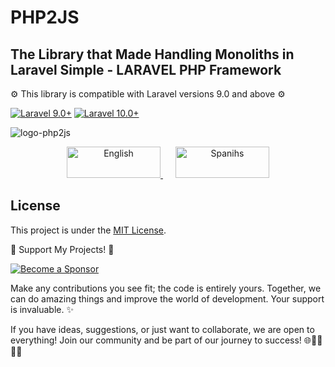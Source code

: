 # PHP2JS 
## The Library that Made Handling Monoliths in Laravel Simple - LARAVEL PHP Framework

⚙️ This library is compatible with Laravel versions 9.0 and above ⚙️

[![Laravel 9.0+](https://img.shields.io/badge/Laravel-9.0%2B-orange.svg)](https://laravel.com)
[![Laravel 10.0+](https://img.shields.io/badge/Laravel-10.0%2B-orange.svg)](https://laravel.com)

![logo-php2js](https://github.com/alejandrodiazpinilla/PHP2JS/assets/51100789/f3c09be3-8013-44de-87fe-946b55f14514)

<div align="center">
  <a href="https://tu-primer-enlace.com" style="margin-right: 20px;">
    <img src="https://github.com/rmunate/PHP2JS/assets/91748598/936f1eda-f314-488c-97f2-f09ee3bd8c0e" alt="English" width="150" height="50">
  </a>
  <a href="https://tu-segundo-enlace.com">
    <img src="https://github.com/rmunate/PHP2JS/assets/91748598/a6899684-8eef-4e7c-b9fa-f0e2db24e7a0" alt="Spanihs" width="150" height="50">
  </a>
</div>

## License
This project is under the [MIT License](https://choosealicense.com/licenses/mit/).

🌟 Support My Projects! 🚀

[![Become a Sponsor](https://img.shields.io/badge/-Become%20a%20Sponsor-blue?style=for-the-badge&logo=github)](https://github.com/sponsors/rmunate)

Make any contributions you see fit; the code is entirely yours. Together, we can do amazing things and improve the world of development. Your support is invaluable. ✨

If you have ideas, suggestions, or just want to collaborate, we are open to everything! Join our community and be part of our journey to success! 🌐👩‍💻👨‍💻

